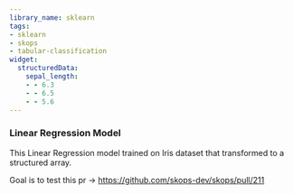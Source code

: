```yaml
---
library_name: sklearn
tags:
- sklearn
- skops
- tabular-classification
widget:
  structuredData:
    sepal_length:
    - - 6.3
    - - 6.5
    - - 5.6
---
```


### Linear Regression Model

This Linear Regression model trained on Iris dataset that transformed to a structured array.

Goal is to test this pr -> https://github.com/skops-dev/skops/pull/211

